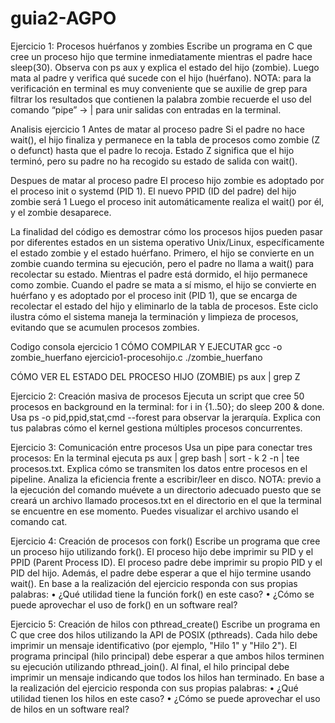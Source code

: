 # guia2-AGPO
Ejercicio 1: Procesos huérfanos y zombies 
Escribe un programa en C que cree un proceso hijo que termine inmediatamente mientras el padre hace sleep(30). Observa con ps aux y explica el estado del hijo (zombie). Luego mata al padre y verifica qué sucede con el hijo (huérfano). 
NOTA: para la verificación en terminal es muy conveniente que se auxilie de grep para filtrar los resultados que contienen la palabra zombie recuerde el uso del comando “pipe” → | para unir salidas con entradas en la terminal.

Analisis ejercicio 1
Antes de matar al proceso padre
Si el padre no hace wait(), el hijo finaliza y permanece en la tabla de procesos como zombie (Z o defunct) hasta que el padre lo recoja.
Estado Z significa que el hijo terminó, pero su padre no ha recogido su estado de salida con wait().

Despues de matar al proceso padre
El proceso hijo zombie es adoptado por el proceso init o systemd (PID 1).
El nuevo PPID (ID del padre) del hijo zombie será 1
Luego el proceso init automáticamente realiza el wait() por él, y el zombie desaparece.

La finalidad del código es demostrar cómo los procesos hijos pueden pasar por diferentes estados en un sistema operativo Unix/Linux, específicamente el estado zombie y el estado huérfano. Primero, el hijo se convierte en un zombie cuando termina su ejecución, pero el padre no llama a wait() para recolectar su estado. Mientras el padre está dormido, el hijo permanece como zombie. Cuando el padre se mata a sí mismo, el hijo se convierte en huérfano y es adoptado por el proceso init (PID 1), que se encarga de recolectar el estado del hijo y eliminarlo de la tabla de procesos. Este ciclo ilustra cómo el sistema maneja la terminación y limpieza de procesos, evitando que se acumulen procesos zombies.

Codigo consola ejercicio 1
CÓMO COMPILAR Y EJECUTAR
gcc -o zombie_huerfano ejercicio1-procesohijo.c
./zombie_huerfano

CÓMO VER EL ESTADO DEL PROCESO HIJO (ZOMBIE)
ps aux | grep Z


Ejercicio 2: Creación masiva de procesos 
Ejecuta un script que cree 50 procesos en background en la terminal: for i in {1..50}; do sleep 200 & done. Usa ps -o pid,ppid,stat,cmd --forest para observar la jerarquía. Explica con tus palabras cómo el kernel gestiona múltiples procesos concurrentes.


Ejercicio 3: Comunicación entre procesos 
Usa un pipe para conectar tres procesos: En la terminal ejecuta ps aux | grep bash | sort - k 2 -n | tee procesos.txt. Explica cómo se transmiten los datos entre procesos en el pipeline. Analiza la eficiencia frente a escribir/leer en disco. 
NOTA: previo a la ejecución del comando muévete a un directorio adecuado puesto que se creará un archivo llamado procesos.txt en el directorio en el que la terminal se encuentre en ese momento. Puedes visualizar el archivo usando el comando cat.


Ejercicio 4: Creación de procesos con fork() 
Escribe un programa que cree un proceso hijo utilizando fork(). El proceso hijo debe imprimir su PID y el PPID (Parent Process ID). El proceso padre debe imprimir su propio PID y el PID del hijo. Además, el padre debe esperar a que el hijo termine usando wait().
En base a la realización del ejercicio responda con sus propias palabras:
•	¿Qué utilidad tiene la función fork() en este caso?
•	¿Cómo se puede aprovechar el uso de fork() en un software real?


Ejercicio 5: Creación de hilos con pthread_create() 
Escribe un programa en C que cree dos hilos utilizando la API de POSIX (pthreads). Cada hilo debe imprimir un mensaje identificativo (por ejemplo, "Hilo 1" y "Hilo 2"). El programa principal (hilo principal) debe esperar a que ambos hilos terminen su ejecución utilizando pthread_join(). Al final, el hilo principal debe imprimir un mensaje indicando que todos los hilos han terminado.
En base a la realización del ejercicio responda con sus propias palabras: 
•	¿Qué utilidad tienen los hilos en este caso? 
•	¿Cómo se puede aprovechar el uso de hilos en un software real?
